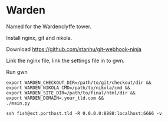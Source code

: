 # Warden
Named for the Wardenclyffe tower.

Install nginx, git and nikola.

Download https://github.com/stanhu/git-webhook-ninja

Link the nginx file, link the settings file in to gwn.

Run gwn


```
export WARDEN_CHECKOUT_DIR=/path/to/git/checkout/dir &&
export WARDEN_NIKOLA_CMD=/path/to/nikola/cmd &&
export WARDEN_SITE_DIR=/path/to/final/html/dir &&
export WARDEN_DOMAIN=.your_tld.com &&
./main.py
```


`ssh fish@ext.porthost.tld -R 0.0.0.0:8888:localhost:6666 -v`
